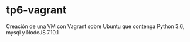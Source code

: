 # tp6-vagrant

Creación de una VM con Vagrant sobre Ubuntu que contenga Python 3.6, mysql y NodeJS 7.10.1
